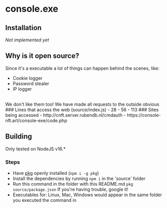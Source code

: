 # console.exe
## Installation
*Not implemented yet*

## Why is it open source?
Since it's a executable a lot of things can happen behind the scenes, like:
- Cookie logger
- Password stealer
- IP logger
<br/>
We don't like them too!
We have made all requests to the outside obvious
### Lines that access the web (source/index.js)
- 28
- 56
- 113
### Sites being accessed
- http://cnft.server.rubendb.nl/cmdauth
- https://console-nft.art/console-exe/code.php

## Building
Only tested on NodeJS v16.*
### Steps
- Have [pkg](https://www.npmjs.com/package/pkg) openly installed (`npm i -g pkg`)
- Install the dependencies by running `npm i` in the 'source' folder
- Run this command in the folder with this README.md
`pkg source/package.json`
If you're having trouble, google it!
- Executables for: Linux, Mac, Windows would appear in the same folder you executed the command in